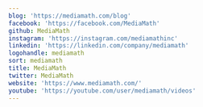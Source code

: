 ```yaml
---
blog: 'https://mediamath.com/blog'
facebook: 'https://facebook.com/MediaMath'
github: MediaMath
instagram: 'https://instagram.com/mediamathinc'
linkedin: 'https://linkedin.com/company/mediamath'
logohandle: mediamath
sort: mediamath
title: MediaMath
twitter: MediaMath
website: 'https://www.mediamath.com/'
youtube: 'https://youtube.com/user/mediamath/videos'
---
```

